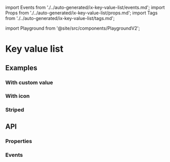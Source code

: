 import Events from './../auto-generated/ix-key-value-list/events.md';
import Props from './../auto-generated/ix-key-value-list/props.md';
import Tags from './../auto-generated/ix-key-value-list/tags.md';

import Playground from '@site/src/components/PlaygroundV2';

# Key value list

<Tags />

## Examples

<Playground
  name="key-value-list" height="12rem"
  examplesByName>
</Playground>

### With custom value

<Playground
  name="key-value-list-with-custom-value" 
  height="12rem"
  examplesByName>
</Playground>

### With icon

<Playground
  name="key-value-list-with-icon" 
  height="12rem"
  examplesByName>
</Playground>

### Striped

<Playground
  name="key-value-list-striped" 
  height="12rem"
  examplesByName>
</Playground>

## API

### Properties

<Props />

### Events

<Events />
